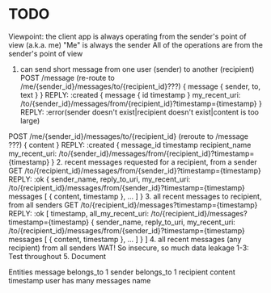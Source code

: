 # TODO

Viewpoint: the client app is always operating from the sender's point of view (a.k.a. me)
"Me" is always the sender
All of the operations are from the sender's point of view

1. can send short message from one user (sender) to another (recipient)
  POST /message (re-route to /me/{sender_id}/messages/to/{recipient_id}???)
    {
      message {
        sender,
        to,
        text
      }
    }
  REPLY: :created
    {
      message {
        id
        timestamp
      }
      my_recent_uri: /to/{sender_id}/messages/from/{recipient_id}?timestamp={timestamp}
   }
  REPLY: :error(sender doesn't exist|recipient doesn't exist|content is too large)


  POST /me/{sender_id}/messages/to/{recipient_id} (reroute to /message ???)
    {
      content
    }
  REPLY: :created
    {
      message_id
      timestamp
      recipient_name
      my_recent_uri: /to/{sender_id}/messages/from/{recipient_id}?timestamp={timestamp}
    }
2. recent messages requested for a recipient, from a sender
  GET /to/{recipient_id}/messages/from/{sender_id}?timestamp={timestamp}
  REPLY: :ok
    {
      sender_name,
      reply_to_uri,
      my_recent_uri: /to/{recipient_id}/messages/from/{sender_id}?timestamp={timestamp}
      messages [
        {
          content,
          timestamp
        },
        ...
      ]
    }
3. all recent messages to recipient, from all senders
  GET /to/{recipient_id}/messages?timestamp={timestamp}
  REPLY: :ok
    [
      timestamp,
      all_my_recent_uri: /to/{recipient_id}/messages?timestamp={timestamp}
      {
        sender_name,
        reply_to_uri,
        my_recent_uri: /to/{recipient_id}/messages/from/{sender_id}?timestamp={timestamp}
        messages [
          {
            content,
            timestamp
          },
          ...
        ]
      }
    ]
4. all recent messages (any recipient) from all senders
  WAT!  So insecure, so much data leakage
1-3: Test throughout
5. Document

Entities
  message
    belongs_to 1 sender
    belongs_to 1 recipient
    content
    timestamp
  user
    has many messages
    name
